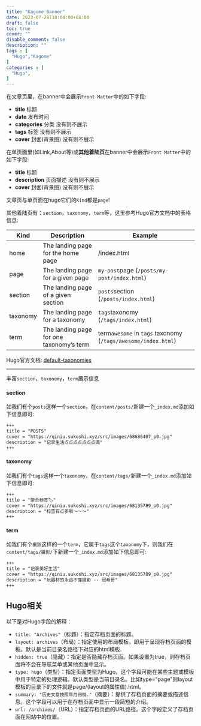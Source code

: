 ```yaml
---
title: "Kagome Banner"
date: 2023-07-28T18:04:00+08:00
draft: false
toc: true
cover: ""
disable_comment: false
description: ""
tags : [
  "Hugo","Kagome"
]
categories : [
  "Hugo",
]
---
```

在文章页里，在banner中会展示`Front Matter`中的如下字段:
- **title** 标题
- **date** 发布时间
- **categories** 分类 没有则不展示
- **tags** 标签 没有则不展示
- **cover** 封面(背景图) 没有则不展示

在单页面里(如Link,About等)或**其他着陆页**在banner中会展示`Front Matter`中的如下字段:

- **title** 标题
- **description** 页面描述 没有则不展示
- **cover** 封面(背景图) 没有则不展示

文章页与单页面在hugo它们的`Kind`都是`page`!

其他着陆页有：`section`，`taxonomy`，`term`等，这里参考Hugo官方文档中的表格信息:

| Kind     | Description                              | Example                                                      |
|----------| ---------------------------------------- | ------------------------------------------------------------ |
| home     | The landing page for the home page       | /index.html                                                  |
| page     | The landing page for a given page        | `my-post`page (`/posts/my-post/index.html`)                  |
| section  | The landing page of a given section      | `posts`section (`/posts/index.html`)                         |
| taxonomy | The landing page for a taxonomy          | `tags`taxonomy (`/tags/index.html`)                          |
| term     | The landing page for one taxonomy’s term | term`awesome` in `tags` taxonomy (`/tags/awesome/index.html`) |

Hugo官方文档: [default-taxonomies](https://gohugo.io/content-management/taxonomies/#default-taxonomies)

------

丰富`section`，`taxonomy`，`term`展示信息

#### section

如我们有个`posts`这样一个`section`，在`content/posts/`新建一个`_index.md`添加如下信息即可:

```md
+++
title = "POSTS"
cover = "https://qiniu.sukoshi.xyz/src/images/68686407_p0.jpg"
description = "记录生活点点点点点点点滴"
+++
```

#### taxonomy

如我们有个`tags`这样一个`taxonomy`，在`content/tags/`新建一个`_index.md`添加如下信息即可:

```md
+++
title = "聚合标签🏷️"
cover = "https://qiniu.sukoshi.xyz/src/images/68135789_p0.jpg"
description = "标签有点多哦～～～"
+++
```

#### term

如我们有个`摄影`这样的一个`term`，它属于`tags`这个`taxonomy`下，则我们在`content/tags/摄影/`下新建一个`_index.md`添加如下信息即可:

```md
+++
title = "记录美好生活"
cover = "https://qiniu.sukoshi.xyz/src/images/68135789_p0.jpg"
description = "玩器材的永远不懂摄影 -- 冠希哥"
+++
```

## Hugo相关

以下是对Hugo字段的解释： 

- `title: "Archives"`（标题）：指定存档页面的标题。  
- `layout: archives`（布局）：指定使用的布局模板，即用于呈现存档页面的模板。默认是当前目录名路径下对应的html模板.  
- `hidden: true`（隐藏）：指定是否隐藏存档页面。如果设置为true，则存档页面将不会在导航菜单或其他页面中显示。 
- `type: hugo`（类型）：指定页面类型为Hugo。这个字段可能在某些主题或模板中用于特定的处理逻辑。默认类型是当前目录名。比如type="page"则layout模板的目录下的文件就是page/(layout的属性值).html。
- `summary: "历史文章按照年月归档."`（摘要）：提供了存档页面的摘要或描述信息。这个字段可以用于在存档页面中显示一段简短的介绍。  
- `url: /archives/`（URL）：指定存档页面的URL路径。这个字段定义了存档页面在网站中的位置。  
